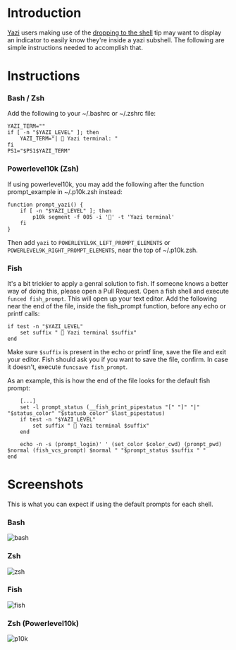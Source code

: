 # Introduction
[Yazi](https://yazi-rs.github.io/) users making use of the [dropping to the shell](https://yazi-rs.github.io/docs/tips/#dropping-to-the-shell) tip may want to display an indicator to easily know they're inside a yazi subshell. The following are simple instructions needed to accomplish that.

# Instructions
### Bash / Zsh
Add the following to your ~/.bashrc or ~/.zshrc file:
```
YAZI_TERM=""
if [ -n "$YAZI_LEVEL" ]; then
	YAZI_TERM="|  Yazi terminal: "
fi
PS1="$PS1$YAZI_TERM"
```
### Powerlevel10k (Zsh)
If using powerlevel10k, you may add the following after the function prompt_example in ~/.p10k.zsh instead:
```
function prompt_yazi() {
    if [ -n "$YAZI_LEVEL" ]; then
    	p10k segment -f 005 -i '' -t 'Yazi terminal'
    fi
}
```
Then add `yazi` to `POWERLEVEL9K_LEFT_PROMPT_ELEMENTS` or `POWERLEVEL9K_RIGHT_PROMPT_ELEMENTS`, near the top of ~/.p10k.zsh.
### Fish
It's a bit trickier to apply a genral solution to fish. If someone knows a better way of doing this, please open a Pull Request.
Open a fish shell and execute `funced fish_prompt`. This will open up your text editor. Add the following near the end of the file, inside the fish_prompt function, before any echo or printf calls: 
```
if test -n "$YAZI_LEVEL"
    set suffix "  Yazi terminal $suffix"
end
```
Make sure `$suffix` is present in the echo or printf line, save the file and exit your editor. Fish should ask you if you want to save the file, confirm. In case it doesn't, execute `funcsave fish_prompt`.

As an example, this is how the end of the file looks for the default fish prompt:
```
    [...]
    set -l prompt_status (__fish_print_pipestatus "[" "]" "|" "$status_color" "$statusb_color" $last_pipestatus)
	if test -n "$YAZI_LEVEL"
		set suffix "  Yazi terminal $suffix"
	end

    echo -n -s (prompt_login)' ' (set_color $color_cwd) (prompt_pwd) $normal (fish_vcs_prompt) $normal " "$prompt_status $suffix " "
end
```

# Screenshots
This is what you can expect if using the default prompts for each shell.

### Bash
![bash](https://github.com/Sonico98/yazi-prompt.sh/assets/61394886/05f8c124-c428-4b12-ac04-a4da98bbe06a)

### Zsh
![zsh](https://github.com/Sonico98/yazi-prompt.sh/assets/61394886/a2f693c7-3c82-4294-ac26-665def2e4a54)

### Fish
![fish](https://github.com/Sonico98/yazi-prompt.sh/assets/61394886/7463296b-74df-48f9-b013-6d8e7c72b131)

### Zsh (Powerlevel10k)
![p10k](https://github.com/Sonico98/yazi-prompt.sh/assets/61394886/650b977f-d215-4b93-957c-191a4313a897)

